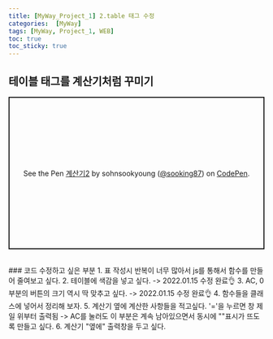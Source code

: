 ```yaml
---
title: [MyWay_Project_1] 2.table 태그 수정
categories:  [MyWay]
tags: [MyWay, Project_1, WEB]
toc: true
toc_sticky: true
---
```


## 테이블 태그를 계산기처럼 꾸미기
<p class="codepen" data-height="300" data-default-tab="html,result" data-slug-hash="YzrBPgq" data-user="sooking87" style="height: 300px; box-sizing: border-box; display: flex; align-items: center; justify-content: center; border: 2px solid; margin: 1em 0; padding: 1em;">
  <span>See the Pen <a href="https://codepen.io/sooking87/pen/YzrBPgq">
  계산기2</a> by sohnsookyoung (<a href="https://codepen.io/sooking87">@sooking87</a>)
  on <a href="https://codepen.io">CodePen</a>.</span>
</p>
<script async src="https://cpwebassets.codepen.io/assets/embed/ei.js"></script><br>
### 코드 수정하고 싶은 부분
1. 표 작성시 반복이 너무 많아서 js를 통해서 함수를 만들어 줄여보고 싶다.
2. 테이블에 색감을 넣고 싶다. -> 2022.01.15 수정 완료👌
3. AC, 0부분의 버튼의 크기 역시 딱 맞추고 싶다. -> 2022.01.15 수정 완료👌
4. 함수들을 클래스에 넣어서 정리해 보자.
5. 계산기 옆에 계산한 사항들을 적고싶다. '='을 누르면 창 제일 위부터 출력됨 -> AC를 눌러도 이 부분은 계속 남아있으면서 동시에 "<reset>"표시가 뜨도록 만들고 싶다.
6. 계산기 "옆에" 출력창을 두고 싶다.
